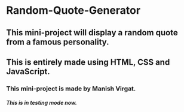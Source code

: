 # Random-Quote-Generator
## This mini-project will display a random quote from a famous personality.
## This is entirely made using HTML, CSS and JavaScript.
### This mini-project is made by Manish Virgat.




##### This is in testing mode now.
